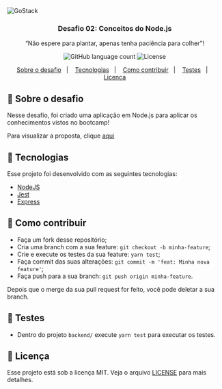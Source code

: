 <img alt="GoStack" src="https://storage.googleapis.com/golden-wind/bootcamp-gostack/header-desafios.png" />

<h3 align="center">
  Desafio 02: Conceitos do Node.js
</h3>

<p align="center">“Não espere para plantar, apenas tenha paciência para colher”!</blockquote>

<p align="center">
  <img alt="GitHub language count" src="https://img.shields.io/github/languages/count/rocketseat/bootcamp-gostack-desafios?color=%2304D361">

  <img alt="License" src="https://img.shields.io/badge/license-MIT-%2304D361">

</p>

<p align="center">
  <a href="#rocket-sobre-o-desafio">Sobre o desafio</a>&nbsp;&nbsp;&nbsp;|&nbsp;&nbsp;&nbsp;
  <a href="#rocket-tecnologias">Tecnologias</a>&nbsp;&nbsp;&nbsp;|&nbsp;&nbsp;&nbsp;
  <a href="#-como-contribuir">Como contribuir</a>&nbsp;&nbsp;&nbsp;|&nbsp;&nbsp;&nbsp;
  <a href="#nut_and_bolt-testes">Testes</a>&nbsp;&nbsp;&nbsp;|&nbsp;&nbsp;&nbsp;
  <a href="#memo-licença">Licença</a>
</p>

## :rocket: Sobre o desafio

Nesse desafio, foi criado uma aplicação em Node.js para aplicar os conhecimentos vistos no bootcamp!

Para visualizar a proposta, clique [aqui](https://github.com/Rocketseat/bootcamp-gostack-desafios/tree/master/desafio-conceitos-nodejs)

## :rocket: Tecnologias

Esse projeto foi desenvolvido com as seguintes tecnologias:

- [NodeJS](https://nodejs.org/en/)
- [Jest](https://jestjs.io/docs/en/getting-started)
- [Express](http://expressjs.com/en/4x/api.html)


## 🤔 Como contribuir

- Faça um fork desse repositório;
- Cria uma branch com a sua feature: `git checkout -b minha-feature`;
- Crie e execute os testes da sua feature: `yarn test`;
- Faça commit das suas alterações: `git commit -m 'feat: Minha nova feature'`;
- Faça push para a sua branch: `git push origin minha-feature`.

Depois que o merge da sua pull request for feito, você pode deletar a sua branch.

## :nut_and_bolt: Testes
- Dentro do projeto ``` backend/ ``` execute ``` yarn test ``` para executar os testes.

## :memo: Licença

Esse projeto está sob a licença MIT. Veja o arquivo [LICENSE](LICENSE.md) para mais detalhes.

